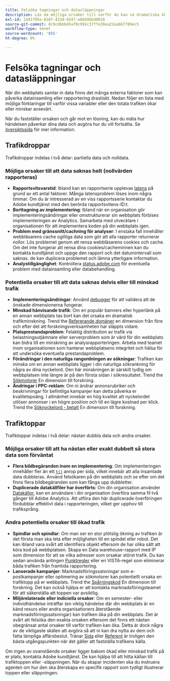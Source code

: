 ```yaml
---
title: Felsöka tagningar och datasläppningar
description: Läs om möjliga orsaker till varför du kan se dramatiska ökningar eller minskningar i trendrapporter.
exl-id: 1a91f95e-818f-423d-9247-e0bb96bd0018
source-git-commit: dc9cd6bb45af0c992c37ffe20ea22eab67789ec5
workflow-type: tm+mt
source-wordcount: '855'
ht-degree: 0%

---
```


# Felsöka tagningar och datasläppningar

När din webbplats samlar in data finns det många externa faktorer som kan påverka datainsamling eller rapportering drastiskt. Nedan följer en lista med möjliga förklaringar till varför vissa variabler eller den totala trafiken ökar eller minskar avsevärt.

När du fastställer orsaken och går mot en lösning, kan du mäta hur händelsen påverkar dina data och avgöra hur du vill fortsätta. Se [översiktssida](overview.md) för mer information.

## Trafikdroppar

Trafikdroppar indelas i två delar: partiella data och nolldata.

### Möjliga orsaker till att data saknas helt (nollvärden rapporteras)

* **Rapportsvitsvarstid**: Ibland kan en rapportserie upplevas [latens](../latency.md) på grund av ett antal faktorer. Många latensproblem löses inom några timmar. Om du är intresserad av en viss rapportsserie kontaktar du Adobe kundtjänst med den berörda rapportsvitens-ID:t.
* **Borttagning av implementering**: Ibland när en organisation gör implementeringsändringar eller omstrukturerar sin webbplats förbises implementeringen av Analytics. Samarbeta med utvecklare i organisationen för att implementera koden på din webbplats igen.
* **Problem med gränssnitt/cachning för analyser**: I enstaka fall innehåller webbläsarens cache ogiltiga data som gör att alla rapporter returnerar nollor. Lös problemet genom att rensa webbläsarens cookies och cache. Om det inte fungerar att rensa dina cookies/cacheminnen kan du kontakta kundtjänst och uppge den rapport och det datumintervall som saknas. de kan duplicera problemet och lämna ytterligare information.
* **Analystillgänglighet**: Kontrollera [status.adobe.com](https://status.adobe.com/products/1173/) för eventuella problem med datainsamling eller databehandling.

### Potentiella orsaker till att data saknas delvis eller till minskad trafik

* **Implementeringsändringar**: Använd [debugger](/help/implement/validate/debugger.md) för att validera att de önskade dimensionerna fungerar.
* **Minskad hänvisande trafik**: Om en populär banners eller hyperlänk på en annan webbplats tas bort kan det orsaka en dramatisk trafikminskning. Trend the [Refererande domäner](/help/components/dimensions/referring-domain.md) en dimension från före och efter det att forskningsverksamheten har släppts vidare.
* **Platsprestandaproblem**: Felaktig distribution av trafik via belastningsutjämnare eller serverproblem som är värd för din webbplats kan bidra till en minskning av analysrapporteringen. Arbeta med teamet inom organisationen som hanterar webbplatsens integritet och hälsa för att undersöka eventuella prestandaproblem.
* **Förändringar i den naturliga rangordningen av sökningar**: Trafiken kan minska om en annan webbplats ligger i din naturliga sökrankning för några av dina nyckelord. Den här minskningen är särskilt tydlig om webbplatsen inte längre är på den första sidan i sökresultatet. Trend the [Sökmotorer](/help/components/dimensions/search-engine.md) En dimension till forskning.
* **Ändringar i PPC-reklam**: Om ni ändrar annonsrubriker och beskrivningar för befintliga kampanjer kan detta påverka er kvalitetspoäng. I allmänhet innebär en hög kvalitet att nyckelordet utlöser annonser i en högre position och till en lägre kostnad per klick. Trend the [Söknyckelord - betalt](/help/components/dimensions/search-keyword.md) En dimension till forskning.

## Trafiktoppar

Trafiktoppar indelas i två delar: nästan dubbla data och andra orsaker.

### Möjliga orsaker till att ha nästan eller exakt dubbelt så stora data som förväntat

* **Flera bildbegäranden inom en implementering**: Om implementeringen innehåller fler än ett [`t()`](/help/implement/vars/functions/t-method.md) anrop per sida, vilket innebär att alla insamlade data dubbleras. Använd felsökaren på din webbplats och se efter om det finns flera bildbegäranden som kan fånga upp dubbletter.
* **Duplicerade datakällfiler har överförts**: Om din organisation använder [Datakällor](/help/import/c-data-sources/datasrc-home.md), kan en användare i din organisation överföra samma fil två gånger till Adobe Analytics. Att utföra den här duplicerade överföringen fördubblar effektivt data i rapporteringen, vilket ger upphov till trafiksprång.

### Andra potentiella orsaker till ökad trafik

* **Spindlar och spindlar**: Om man ser en stor plötslig ökning av trafiken är det första man ska leta efter möjligheten till en spindel eller robot. Det kan ibland vara svårt att identifiera objekt eftersom de har olika sätt att köra kod på webbplatsen. Skapa en Data warehouse-rapport med IP som dimension för att se vilka adresser som orsakar störst trafik. Du kan sedan använda antingen [Punktregler](/help/admin/admin/c-manage-report-suites/c-edit-report-suites/general/bot-removal/bot-rules.md) eller en VISTA-regel som eliminerar båda trafiken från framtida rapportering.
* **Lanserade kampanjer**: Marknadsföringssatsningar som e-postkampanjer eller optimering av sökmotorer kan potentiellt orsaka en trafiktopp på er webbplats. Trend the [Spårningskod](/help/components/dimensions/tracking-code.md) En dimension till forskning. Det kan också hjälpa er att kontakta marknadsföringsteamet för att säkerställa att toppen var avsiktlig.
* **Miljörelaterade eller indiciella orsaker**: Om en semester- eller individhändelse inträffar (en viktig händelse där din webbplats är en känd resurs eller andra organisationers återstående marknadsföringssatsningar) kan trafiken öka på din webbplats. Det är svårt att felsöka den exakta orsaken eftersom det finns ett nästan obegränsat antal orsaker till varför trafiken kan öka. Detta är dock några av de viktigaste skälen att avgöra så att ni kan dra nytta av dem och fatta lämpliga affärsbeslut. Tränar [Sida](/help/components/dimensions/page.md) eller [Referent](/help/components/dimensions/referrer.md) är troligen den bästa utgångspunkten när det gäller att fastställa trafikens källa.

Om ingen av ovanstående orsaker ligger bakom ökad eller minskad trafik på er plats, kontakta Adobe kundtjänst. De kan hjälpa till att hitta källan till trafiktoppen eller -släppningen. När du skapar incidenten ska du instruera agenten om hur den ska återskapa en specifik rapport som tydligt illustrerar toppen eller släppningen.
